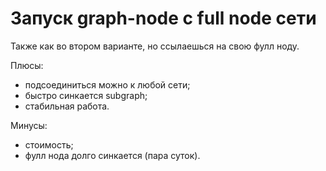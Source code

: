 # Запуск graph-node c full node сети

Также как во втором варианте, но ссылаешься на свою фулл ноду.

Плюсы:

- подсоединиться можно к любой сети;
- быстро синкается subgraph;
- стабильная работа.

Минусы:

- стоимость;
- фулл нода долго синкается (пара суток).
